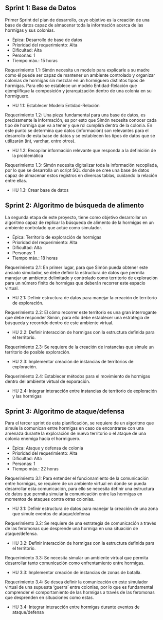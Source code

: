## Sprint 1: Base de Datos

Primer Sprint del plan de desarrollo, cuyo objetivo es la creación de una base de datos capaz de almacenar toda la información acerca de las hormigas y sus colonias.

+ Épica: Desarrollo de base de datos
+ Prioridad del requerimiento: Alta
+ Dificultad: Alta
+ Personas: 1
+ Tiempo máx.: 15 horas

Requerimiento 1.1: Simón necesita un modelo para explicarle a su madre como él puede ser capaz de mantener un ambiente controlado y organizar colonias de hormigas sin mezclar en un 
hormiguero distintos tipos de hormigas. Para ello se establece un modelo Entidad-Relación que ejemplifique la composición y jerarquización dentro de una colonia en su hormiguero. 
- HU 1.1: Establecer Modelo Entidad-Relación

Requerimiento 1.2: Una pieza fundamental para una base de datos, es precisamente la información, es por esto que Simón necesita conocer cada tipo de hormiga que va a tener y que rol cumplirá 
dentro de la colonia. En este punto se determina que datos (información) son relevantes para el desarrollo de esta base de datos y se establecen los tipos de datos que se 
utilizarán (int, varchar, entre otros).
- HU 1.2: Recopilar información relevante que responda a la definición de la problemática

Requerimiento 1.3: Simón necesita digitalizar toda la información recopilada, por lo que se desarrolla un script SQL donde se cree una base de datos capaz de almacenar estos registros en diversas 
tablas, cuidando la relación entre ellas.
- HU 1.3: Crear base de datos


## Sprint 2: Algoritmo de búsqueda de alimento

La segunda etapa de este proyecto, tiene como objetivo desarrollar un algoritmo capaz de replicar la búsqueda de alimento de la hormigas en un ambiente controlado que actúe como simulador.

+ Épica: Territorio de exploración de hormigas
+ Prioridad del requerimiento: Alta
+ Dificultad: Alta
+ Personas: 1
+ Tiempo máx.: 18 horas

Requerimiento 2.1: En primer lugar, para que Simón pueda obtener este ansiado simulador, se debe definir la estructura de datos que permita manejar un ambiente delimitado y controlado como territorio 
de exploración para un número finito de hormigas que deberán recorrer este espacio virtual.
- HU 2.1: Definir estructura de datos para manejar la creación de territorio de exploración.

Requerimiento 2.2: El cómo recorrer este territorio es una gran interrogante que debe responder Simón, para ello debe establecer una estrategia de búsqueda y recorrido dentro de este ambiente virtual.
- HU 2.2: Definir interacción de hormigas con la estructura definida para el territorio.

Requerimiento 2.3: Se requiere de la creación de instancias que simule un territorio de posible exploración.
- HU 2.3: Implementar creación de instancias de territorios de exploración.

Requerimiento 2.4: Establecer métodos para el movimiento de hormigas dentro del ambiente virtual de exporación.
- HU 2.4: Integrar interacción entre instancias de territorio de exploración y las hormigas

 
## Sprint 3: Algoritmo de ataque/defensa

Para el tercer sprint de esta planificación, se requiere de un algoritmo que simule la comunican entre hormigas en caso de encontrarse con una amenaza durante la exploración de 
nuevo territorio o el ataque de una colonia enemiga hacia el hormiguero.

+ Épica: Ataque y defensa de colonia
+ Prioridad del requerimiento: Alta
+ Dificultad: Alta
+ Personas: 1
+ Tiempo máx.: 22 horas

Requerimiento 3.1: Para entender el funcionamiento de la comunicación entre hormigas, se requiere de un ambiente virtual en donde se pueda desarrollar esta comunicación, para ello se necesita 
definir una estructura de datos que permita simular la comunicación entre las hormigas en momentos de ataques contra otras colonias.
- HU 3.1: Definir estructura de datos para manejar la creación de una zona que simule eventos de ataque/defensa
  
Requerimiento 3.2: Se requiere de una estrategia de comunicación a través de las feromonas que desprende una hormiga en una situación de ataque/defensa.
- HU 3.2: Definir interacción de hormigas con la estructura definida para el territorio.

Requerimiento 3.3: Se necesita simular un ambiente virtual que permita desarrollar tanto comunicación como enfrentamiento entre hormigas.
- HU 3.3: Implementar creación de instancias de zonas de batalla.

Requerimiento 3.4: Se desea definir la comunicación en este simulador virtual de una supuesta ‘guerra’ entre colonias, por lo que es fundamental comprender el 
comportamiento de las hormigas a través de las feromonas que desprenden en situaciones como estas.
- HU 3.4: Integrar interacción entre hormigas durante eventos de ataque/defensa

